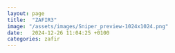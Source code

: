 ```yaml
---
layout: page
title:  "ZAFIR3"
image: "/assets/images/Sniper_preview-1024x1024.png"
date:   2024-12-26 11:04:25 +0100
categories: zafir
---
```



